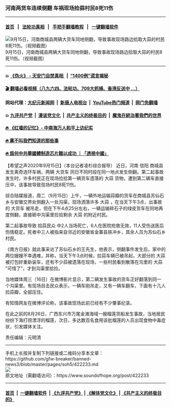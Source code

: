 ### 河南两货车连续侧翻 车祸现场捡蒜村民8死11伤
------------------------

#### [首页](https://github.com/gfw-breaker/banned-news3/blob/master/README.md) &nbsp;&nbsp;|&nbsp;&nbsp; [法轮功真相](https://github.com/begood0513/basic/blob/master/README.md)  &nbsp;&nbsp;|&nbsp;&nbsp; [手把手翻墙教程](https://github.com/gfw-breaker/guides/wiki)  &nbsp;&nbsp;|&nbsp;&nbsp; [一键翻墙软件](https://github.com/gfw-breaker/nogfw/blob/master/README.md)  



<div><img alt="9月15日，河南商城县两辆大货车同地侧翻，导致事故现场路边拾取大蒜的村民8死11伤。（视频截图）" src="https://img.soundofhope.org/2020-09/sharedscreenshot-1600231088473.jpg"/>
<br/><figcaption class="caption">
 9月15日，河南商城县两辆大货车同地侧翻，导致事故现场路边拾取大蒜的村民8死11伤。（视频截图）
</figcaption></div><hr/>

#### 💥 [《伪火》 - 天安门自焚真相 ](http://158.247.195.190:10000/videos/blog/weihuo.html)&nbsp; |&nbsp; [“1400例”谎言揭秘  ](http://158.247.195.190:10000/videos/blog/jiexi1400.html)

#### [ 🎬  翻墙必看视频（八九六四、法轮功、709大抓捕、香港反送中 ...）](https://github.com/gfw-breaker/links/blob/master/banned.md)

#### 网站代理：[大纪元新闻网](http://158.247.195.190:10080/gb/) &nbsp;|&nbsp; [新唐人电视台](http://158.247.195.190:8808/gb/)  &nbsp;|&nbsp; [YouTube热门频道](http://158.247.195.190/youtube.html) &nbsp;|&nbsp; [网门免翻墙](http://158.247.195.190:11000/show.aspx?name=ogHome)

#### 💥 [九评共产党](http://158.247.195.190:10000/videos/res/jiuping/)&nbsp; |&nbsp; [漫谈党文化](http://158.247.195.190:10000/videos/res/mtdwh/)&nbsp; |&nbsp; [共产主义的终极目的](http://158.247.195.190:10000/videos/res/zjmd/)&nbsp; |&nbsp; [魔鬼在統治著我們的世界](http://158.247.195.190:10000/videos/res/TheSpecter/)  

#### [ 🔥  《红墙的记忆》- 中南海万人和平上访纪实](http://158.247.195.190:10000/videos/news/../legend/index.html)

#### [ 🔥  黨不叫我們知道的那些事](http://158.247.195.190:10000/videos/news/truth02.html)

#### [ 🔥  爲何中共舉國體制造芯片難以成功 ｜「透視中國」](http://158.247.195.190:10000/videos/news/don03.html)

<div><div class="Content__Wrapper sc-1bvya0-0 grZQxZ">
 <p class="meta-top">
  <span class="meta">
   【希望之声2020年9月15日】（本台记者凌杉综合报导）
  </span>
  近日，河南
  <ok href="/term/106834">
   信阳
  </ok>
  商城县发生离奇连环车祸，两辆
  <ok href="/term/52995">
   大货车
  </ok>
  同日不同时段在同一地点发生侧翻。第二起事故发生时，许多村民正在现场捡拾第一辆货车遗落的
  <ok href="/term/15560">
   大蒜
  </ok>
  货物，遭到第二辆车直接压中，该事故导致现场村民8死11伤。
 </p>
 <p>
  综合陆媒报道，周二（9月15日）上午，一辆外地运输蒜瓣的货车在商城县苏仙石乡与安徽交界处侧翻入一处沟渠，现场洒落许多
  <ok href="/term/15560">
   大蒜
  </ok>
  ，在当天下午3点，出事故的
  <ok href="/term/52995">
   大货车
  </ok>
  被吊走，但在下午4点25分左右，一辆运输碎石子的绿皮货车在同地再度侧翻，直接砸中沟渠里捡拾剩余
  <ok href="/term/15560">
   大蒜
  </ok>
  的附近村民。
 </p>
 <div class="AD_Embed__Wrap-sc-1xslmin-0 igMuqX module desktop">
  <div>
  </div>
 </div>
 <p>
  第二起事故导致
  <ok href="/term/376423">
   拾蒜民众
  </ok>
  中2人当场死亡，6人在医院抢救无效，11人受伤送医后伤情稳定。死者中三人被指来自邻近的安徽省金寨县铁冲乡，其余人员为苏仙石乡村民。
 </p>
 <p>
  《南方日报》就此事采访了苏仙石乡的王先生，他表示，侧翻事件发生后，家中的两位嫂嫂不幸遇难，并称，当天下午3点时候，拉蒜车辆已被吊起，大部分的
  <ok href="/term/15560">
   大蒜
  </ok>
  被打包好重新装车，还有不少蒜被遗落在现场，一些村民看到散落在沟里的
  <ok href="/term/15560">
   大蒜
  </ok>
  “可惜了”，才到沟渠里拾捡。
 </p>
 <p>
  当地媒体周三（16日）在微博影片显示，第二辆发生事故的货车正好翻落到同一个沟渠里。有现场目击民众表示，一辆车刚吊走，又有一辆车翻车，下面有十几人捡蒜瓣，全部压住。
 </p>
 <p>
  有知情网友在微博评论称，该事故现场此前已经有不少肇事纪录。
 </p>
 <p>
  在此之前的8月26日，广西东兴市万尾金滩海域一艘榴莲货船发生事故，当地居民纷纷下海打捞漂浮的榴莲，次日，多达数百名食用该批榴莲的人员出现食物中毒症状，引发媒体关注。
 </p>
 <p class="meta-btm">
  责任编辑：元明清
 </p>
</div>
</div>
<hr/>
手机上长按并复制下列链接或二维码分享本文章：<br/>
https://github.com/gfw-breaker/banned-news3/blob/master/pages/soh5/422233.md <br/>
<a href='https://github.com/gfw-breaker/banned-news3/blob/master/pages/soh5/422233.md'><img src='https://github.com/gfw-breaker/banned-news3/blob/master/pages/soh5/422233.md.png'/></a> <br/>
原文地址（需翻墙访问）：https://www.soundofhope.org/post/422233


------------------------
#### [首页](https://github.com/gfw-breaker/banned-news3/blob/master/README.md) &nbsp;|&nbsp; [一键翻墙软件](https://github.com/gfw-breaker/nogfw/blob/master/README.md) &nbsp;| [《九评共产党》](https://github.com/gfw-breaker/9ping.md/blob/master/README.md#九评之一评共产党是什么) | [《解体党文化》](https://github.com/gfw-breaker/jtdwh.md/blob/master/README.md) | [《共产主义的终极目的》](https://github.com/gfw-breaker/gczydzjmd.md/blob/master/README.md)


<img src='http://gfw-breaker.win/banned-news3/pages/soh5/422233.md' width='0px' height='0px'/>